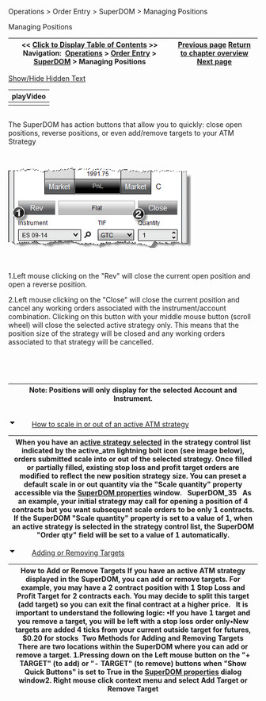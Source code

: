 ﻿


Operations \> Order Entry \> SuperDOM \> Managing Positions






















Managing Positions







| \<\< [Click to Display Table of Contents](managing_positions_superdom.md) \>\> **Navigation:**     [Operations](operations-1.md) \> [Order Entry](order_entry-1.md) \> [SuperDOM](superdom-1.md) \> Managing Positions | [Previous page](modifying_and_cancelling_orders_superdom-1.md) [Return to chapter overview](superdom-1.md) [Next page](using_superdom_columns-1.md) |
| --- | --- |




[Show/Hide Hidden Text](javascript:HMToggleExpandAll(!HMAnyToggleOpen()) "Click to open/close expanding sections")











| playVideo |
| --- |
|  |



## 


The SuperDOM has action buttons that allow you to quickly: close open positions, reverse positions, or even add/remove targets to your ATM Strategy


 


![SuperDOM_34](superdom_34.png)


 


1\.Left mouse clicking on the "Rev" will close the current open position and open a reverse position.

2\.Left mouse clicking on the "Close" will close the current position and cancel any working orders associated with the instrument/account combination. Clicking on this button with your middle mouse button (scroll wheel) will close the selected active strategy only. This means that the position size of the strategy will be closed and any working orders associated to that strategy will be cancelled.

 


 




| Note: Positions will only display for the selected Account and Instrument. |
| --- |



## 


![tog_minus](tog_minus-1.gif)        [How to scale in or out of an active ATM strategy](javascript:HMToggle('toggle','HowToScaleInOrOutOfAnActiveAtmStrategy','HowToScaleInOrOutOfAnActiveAtmStrategy_ICON'))




| When you have an [active strategy selected](atm_strategy_selection_mode-1.md) in the strategy control list indicated by the active_atm lightning bolt icon (see image below), orders submitted scale into or out of the selected strategy. Once filled or partially filled, existing stop loss and profit target orders are modified to reflect the new position strategy size. You can preset a default scale in or out quantity via the "Scale quantity" property accessible via the [SuperDOM properties](properties_superdom-1.md) window.    SuperDOM_35   As an example, your initial strategy may call for opening a position of 4 contracts but you want subsequent scale orders to be only 1 contracts. If the SuperDOM "Scale quantity" property is set to a value of 1, when an active strategy is selected in the strategy control list, the SuperDOM "Order qty" field will be set to a value of 1 automatically. |
| --- |



![tog_minus](tog_minus-1.gif)        [Adding or Removing Targets](javascript:HMToggle('toggle','AddingOrRemovingTargets','AddingOrRemovingTargets_ICON'))




| How to Add or Remove Targets If you have an active ATM strategy displayed in the SuperDOM, you can add or remove targets. For example, you may have a 2 contract position with 1 Stop Loss and Profit Target for 2 contracts each. You may decide to split this target (add target) so you can exit the final contract at a higher price.   It is important to understand the following logic: •If you have 1 target and you remove a target, you will be left with a stop loss order only•New targets are added 4 ticks from your current outside target for futures, $0\.20 for stocks  Two Methods for Adding and Removing Targets There are two locations within the SuperDOM where you can add or remove a target. 1\.Pressing down on the Left mouse button on the "\+ TARGET" (to add) or "\- TARGET" (to remove) buttons when "Show Quick Buttons" is set to True in the [SuperDOM properties](properties_superdom-1.md) dialog window2\. Right mouse click context menu and select Add Target or Remove Target |
| --- |










